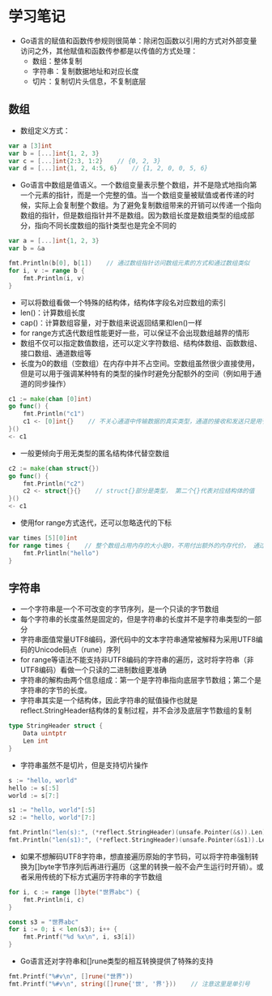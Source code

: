 # 学习笔记

* Go语言的赋值和函数传参规则很简单：除闭包函数以引用的方式对外部变量访问之外，其他赋值和函数传参都是以传值的方式处理：
  * 数组：整体复制
  * 字符串：复制数据地址和对应长度
  * 切片：复制切片头信息，不复制底层

## 数组

* 数组定义方式：
  
```go
var a [3]int
var b = [...]int{1, 2, 3}
var c = [...]int{2:3, 1:2}    // {0, 2, 3}
var d = [...]int{1, 2, 4:5, 6}    // {1, 2, 0, 0, 5, 6}
```

* Go语言中数组是值语义。一个数组变量表示整个数组，并不是隐式地指向第一个元素的指针，而是一个完整的值。当一个数组变量被赋值或者传递的时候，实际上会复制整个数组。为了避免复制数组带来的开销可以传递一个指向数组的指针，但是数组指针并不是数组。因为数组长度是数组类型的组成部分，指向不同长度数组的指针类型也是完全不同的

```go
var a = [...]int{1, 2, 3}
var b = &a

fmt.Println(b[0], b[1])    // 通过数组指针访问数组元素的方式和通过数组类似
for i, v := range b {
    fmt.Println(i, v)
}
```

* 可以将数组看做一个特殊的结构体，结构体字段名对应数组的索引
* len()：计算数组长度
* cap()：计算数组容量，对于数组来说返回结果和len()一样
* for range方式迭代数组性能更好一些，可以保证不会出现数组越界的情形
* 数组不仅可以指定数值数组，还可以定义字符数组、结构体数组、函数数组、接口数组、通道数组等
* 长度为0的数组（空数组）在内存中并不占空间。空数组虽然很少直接使用，但是可以用于强调某种特有的类型的操作时避免分配额外的空间（例如用于通道的同步操作）

```go
c1 := make(chan [0]int)
go func() {
    fmt.Println("c1")
    c1 <- [0]int{}    // 不关心通道中传输数据的真实类型，通道的接收和发送只是用于消息的同步
}()
<- c1
```

* 一般更倾向于用无类型的匿名结构体代替空数组

```go
c2 := make(chan struct{})
go func() {
    fmt.Println("c2")
    c2 <- struct{}{}    // struct{}部分是类型， 第二个{}代表对应结构体的值
}()
<- c1
```

* 使用for range方式迭代，还可以忽略迭代的下标

```go
var times [5][0]int
for range times {    // 整个数组占用内存的大小是0，不用付出额外的内存代价， 通过for range实现times次快速迭代
    fmt.Prlintln("hello")
}
```

## 字符串

* 一个字符串是一个不可改变的字节序列，是一个只读的字节数组
* 每个字符串的长度虽然是固定的，但是字符串的长度并不是字符串类型的一部分
* 字符串面值常量UTF8编码，源代码中的文本字符串通常被解释为采用UTF8编码的Unicode码点（rune）序列
* for range等语法不能支持非UTF8编码的字符串的遍历，这时将字符串（非UTF8编码）看做一个只读的二进制数组更准确
* 字符串的解构由两个信息组成：第一个是字符串指向底层字节数组；第二个是字符串的字节的长度。
* 字符串其实是一个结构体，因此字符串的赋值操作也就是reflect.StringHeader结构体的复制过程，并不会涉及底层字节数组的复制

```go
type StringHeader struct {
    Data uintptr
    Len int
}
```

* 字符串虽然不是切片，但是支持切片操作

```go
s := "hello, world"
hello := s[:5]
world := s[7:]

s1 := "hello, world"[:5]
s2 := "hello, world"[7:]

fmt.Println("len(s):", (*reflect.StringHeader)(unsafe.Pointer(&s)).Len)
fmt.Println("len(s1):", (*reflect.StringHeader)(unsafe.Pointer(&s1)).Len)
```

* 如果不想解码UTF8字符串，想直接遍历原始的字节码，可以将字符串强制转换为[]byte字节序列后再进行遍历（这里的转换一般不会产生运行时开销）。或者采用传统的下标方式遍历字符串的字节数组

```go
for i, c := range []byte("世界abc") {
    fmt.Println(i, c)
}

const s3 = "世界abc"
for i := 0; i < len(s3); i++ {
    fmt.Printf("%d %x\n", i, s3[i])
}
```

* Go语言还对字符串和[]rune类型的相互转换提供了特殊的支持

```go
fmt.Printf("%#v\n", []rune("世界"))
fmt.Printf("%#v\n", string([]rune{'世', '界'}))    // 注意这里是单引号
```